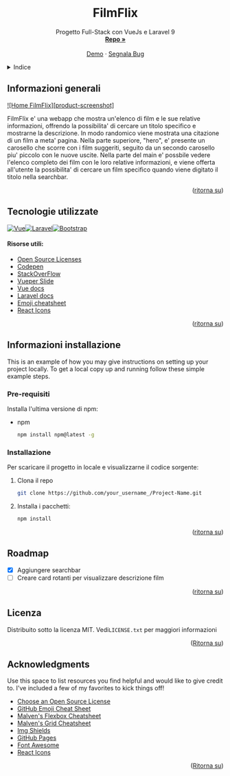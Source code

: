 <a name="readme-top"></a>

<!-- PROJECT LOGO -->
<br />
<div align="center">
  <h1 align="center">FilmFlix</h1>

  <p align="center">
  Progetto Full-Stack con VueJs e Laravel 9 
    <br />
    <a href="#"><strong>Repo »</strong></a>
    <br />
    <br />
    <a href="https://github.com/othneildrew/Best-README-Template">Demo</a>
    ·
    <a href="https://github.com/othneildrew/Best-README-Template/issues">Segnala Bug</a>
  </p>
</div>

<!-- TABLE OF CONTENTS -->
<details>
  <summary>Indice</summary>
  <ol>
    <li>
      <a href="#about-the-project">Informazioni generali</a>
      <ul>
        <li><a href="#built-with">Tecnologie utilizzate</a></li>
      </ul>
    </li>
    <li>
      <a href="#getting-started">Informazioni installazione</a>
      <ul>
        <li><a href="#prerequisites">Prerequisiti</a></li>
        <li><a href="#installation">Installazione</a></li>
      </ul>
    </li>
    <li><a href="#roadmap">Roadmap</a></li>
    <li><a href="#license">Licenza</a></li>
  </ol>
</details>

<!-- ABOUT THE PROJECT -->

## Informazioni generali

[![Home FilmFlix][product-screenshot]](https://example.com)

FilmFlix e' una webapp che mostra un'elenco di film e le sue relative informazioni, offrendo la possibilita' di cercare un titolo specifico e mostrarne la descrizione. In modo randomico viene mostrata una citazione di un film a meta' pagina.
Nella parte superiore, "hero", e' presente un carosello che scorre con i film suggeriti, seguito da un secondo carosello piu' piccolo con le nuove uscite.
Nella parte del main e' possbile vedere l'elenco completo dei film con le loro relative informazioni, e viene offerta all'utente la possibilita' di cercare un film specifico quando viene digitato il titolo nella searchbar.

<p align="right">(<a href="#readme-top">ritorna su</a>)</p>

## Tecnologie utilizzate

[![Vue][vue.js]][vue-url][![Laravel][laravel.com]][laravel-url][![Bootstrap][bootstrap.com]][bootstrap-url]

#### Risorse utili:

-   [Open Source Licenses](https://choosealicense.com)
-   [Codepen](https://codepen.io/trendingt)
-   [StackOverFlow](https://stackoverflow.com)
-   [Vueper Slide](https://antoniandre.github.io/vueper-slides/)
-   [Vue docs](https://vuejs.org)
-   [Laravel docs](https://laravel.com)
-   [Emoji cheatsheet](https://unicode.org/emoji/charts/full-emoji-list.html)
-   [React Icons](https://react-icons.github.io/react-icons/search)

<p align="right">(<a href="#readme-top">ritorna su</a>)</p>

<!-- GETTING STARTED -->

## Informazioni installazione

This is an example of how you may give instructions on setting up your project locally.
To get a local copy up and running follow these simple example steps.

### Pre-requisiti

Installa l'ultima versione di npm:

-   npm
    ```sh
    npm install npm@latest -g
    ```

### Installazione

Per scaricare il progetto in locale e visualizzarne il codice sorgente:

1. Clona il repo
    ```sh
    git clone https://github.com/your_username_/Project-Name.git
    ```
2. Installa i pacchetti:
    ```sh
    npm install
    ```

<p align="right">(<a href="#readme-top">ritorna su</a>)</p>

<!-- ROADMAP -->

## Roadmap

-   [x] Aggiungere searchbar
-   [ ] Creare card rotanti per visualizzare descrizione film

<p align="right">(<a href="#readme-top">ritorna su</a>)</p>

<!-- LICENSE -->

## Licenza

Distribuito sotto la licenza MIT. Vedi`LICENSE.txt` per maggiori informazioni

<p align="right">(<a href="#readme-top">Ritorna su</a>)</p>

<!-- ACKNOWLEDGMENTS -->

## Acknowledgments

Use this space to list resources you find helpful and would like to give credit to. I've included a few of my favorites to kick things off!

-   [Choose an Open Source License](https://choosealicense.com)
-   [GitHub Emoji Cheat Sheet](https://www.webpagefx.com/tools/emoji-cheat-sheet)
-   [Malven's Flexbox Cheatsheet](https://flexbox.malven.co/)
-   [Malven's Grid Cheatsheet](https://grid.malven.co/)
-   [Img Shields](https://shields.io)
-   [GitHub Pages](https://pages.github.com)
-   [Font Awesome](https://fontawesome.com)
-   [React Icons](https://react-icons.github.io/react-icons/search)

<p align="right">(<a href="#readme-top">Ritorna su</a>)</p>

<!-- MARKDOWN LINKS & IMAGES -->
<!-- https://www.markdownguide.org/basic-syntax/#reference-style-links -->

[vue.js]: https://img.shields.io/badge/Vue.js-35495E?style=for-the-badge&logo=vuedotjs&logoColor=4FC08D
[vue-url]: https://vuejs.org/
[laravel.com]: https://img.shields.io/badge/Laravel-FF2D20?style=for-the-badge&logo=laravel&logoColor=white
[laravel-url]: https://laravel.com
[bootstrap.com]: https://img.shields.io/badge/Bootstrap-563D7C?style=for-the-badge&logo=bootstrap&logoColor=white
[bootstrap-url]: https://getbootstrap.com
